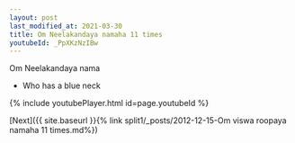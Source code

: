 ```yaml
---
layout: post
last_modified_at: 2021-03-30
title: Om Neelakandaya namaha 11 times
youtubeId: _PpXKzNzIBw
---
```

 
 
Om Neelakandaya nama 
 
 -  Who has a blue neck 
 
  
 
  
 
 
 
 
 
 


{% include youtubePlayer.html id=page.youtubeId %}
 
[Next]({{ site.baseurl }}{% link  split1/_posts/2012-12-15-Om viswa roopaya namaha 11 times.md%})
 
